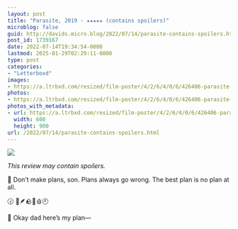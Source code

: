 ```yaml
---
layout: post
title: "Parasite, 2019 - ★★★★★ (contains spoilers)"
microblog: false
guid: http://davids.micro.blog/2022/07/14/parasite-contains-spoilers.html
post_id: 1739167
date: 2022-07-14T19:34:54-0800
lastmod: 2025-01-29T02:29:11-0800
type: post
categories:
- "Letterboxd"
images:
- https://a.ltrbxd.com/resized/film-poster/4/2/6/4/0/6/426406-parasite-0-600-0-900-crop.jpg?v=8f5653f710
photos:
- https://a.ltrbxd.com/resized/film-poster/4/2/6/4/0/6/426406-parasite-0-600-0-900-crop.jpg?v=8f5653f710
photos_with_metadata:
- url: https://a.ltrbxd.com/resized/film-poster/4/2/6/4/0/6/426406-parasite-0-600-0-900-crop.jpg?v=8f5653f710
  width: 600
  height: 900
url: /2022/07/14/parasite-contains-spoilers.html
---
```

<p><img src="https://a.ltrbxd.com/resized/film-poster/4/2/6/4/0/6/426406-parasite-0-600-0-900-crop.jpg?v=8f5653f710"/></p> <p><em>This review may contain spoilers.</em></p> <p>👨 Don’t make plans, son. Plans always go wrong. The best plan is no plan at all.</p><p>🕝 🎂🪶🪨🔪🩸🕙</p><p>🤕 Okay dad here’s my plan—</p>
